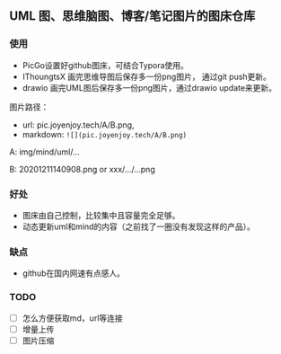 ## UML 图、思维脑图、博客/笔记图片的图床仓库

### 使用

- PicGo设置好github图床，可结合Typora使用。
- IThoungtsX 画完思维导图后保存多一份png图片， 通过git push更新。
- drawio 画完UML图后保存多一份png图片，通过drawio update来更新。

图片路径：

- url: pic.joyenjoy.tech/A/B.png,
- markdown: `![](pic.joyenjoy.tech/A/B.png)`

 A: img/mind/uml/...
 
 B: 20201211140908.png or xxx/.../...png

### 好处

- 图床由自己控制，比较集中且容量完全足够。
- 动态更新uml和mind的内容（之前找了一圈没有发现这样的产品）。

### 缺点

- github在国内网速有点感人。


### TODO

- [ ] 怎么方便获取md，url等连接
- [ ] 增量上传
- [ ] 图片压缩